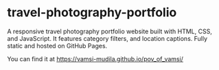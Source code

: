 # travel-photography-portfolio
A responsive travel photography portfolio website built with HTML, CSS, and JavaScript. It features category filters, and location captions. Fully static and hosted on GitHub Pages.

You can find it at https://vamsi-mudila.github.io/pov_of_vamsi/
